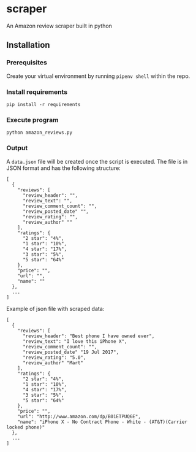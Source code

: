 # scraper

An Amazon review scraper built in python

## Installation

### Prerequisites

Create your virtual environment by running
`pipenv shell` within the repo.

### Install requirements

`pip install -r requirements`

### Execute program

`python amazon_reviews.py`

### Output

A `data.json` file will be created once the script is executed. The file is in JSON format and has the following structure:

```
[
  {
    "reviews": [
      "review_header": "",
      "review_text": "",
      "review_comment_count": "",
      "review_posted_date" "",
      "review_rating": "",
      "review_author" ""
    ],
    "ratings": {
      "2 star": "4%",
      "1 star": "10%",
      "4 star": "17%",
      "3 star": "5%",
      "5 star": "64%"
    },
    "price": "",
    "url": "",
    "name": ""
  },
  ...
]
```

Example of json file with scraped data:
```
[
  {
    "reviews": [
      "review_header": "Best phone I have owned ever",
      "review_text": "I love this iPhone X",
      "review_comment_count": "",
      "review_posted_date" "19 Jul 2017",
      "review_rating": "5.0",
      "review_author" "Mart"
    ],
    "ratings": {
      "2 star": "4%",
      "1 star": "10%",
      "4 star": "17%",
      "3 star": "5%",
      "5 star": "64%"
    },
    "price": "",
    "url": "http://www.amazon.com/dp/B01ETPUQ6E",
    "name": "iPhone X - No Contract Phone - White - (AT&T)(Carrier locked phone)"
  },
  ...
]
```
